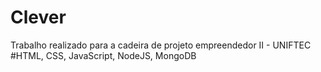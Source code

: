# Clever
Trabalho realizado para a cadeira de projeto empreendedor II - UNIFTEC
#HTML, CSS, JavaScript, NodeJS, MongoDB
